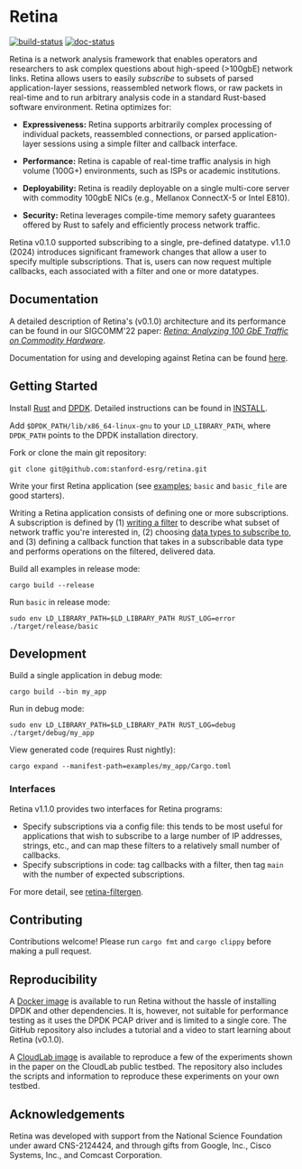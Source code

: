 # Retina

[![build-status](https://github.com/stanford-esrg/retina/actions/workflows/ci.yml/badge.svg)](https://github.com/stanford-esrg/retina/actions)
[![doc-status](https://github.com/stanford-esrg/retina/actions/workflows/rustdoc.yml/badge.svg)](https://stanford-esrg.github.io/retina/retina_core)

Retina is a network analysis framework that enables operators and researchers to ask complex questions about high-speed (>100gbE) network links. Retina allows users to easily *subscribe* to subsets of parsed application-layer sessions, reassembled network flows, or raw packets in real-time and to run arbitrary analysis code in a standard Rust-based software environment. Retina optimizes for:

- **Expressiveness:** Retina supports arbitrarily complex processing of
  individual packets, reassembled connections, or parsed application-layer
  sessions using a simple filter and callback interface.

- **Performance:** Retina is capable of real-time traffic analysis in high
  volume (100G+) environments, such as ISPs or academic institutions.

- **Deployability:** Retina is readily deployable on a single multi-core server
  with commodity 100gbE NICs (e.g., Mellanox ConnectX-5 or Intel E810).

- **Security:** Retina leverages compile-time memory safety guarantees offered
  by Rust to safely and efficiently process network traffic.

Retina v0.1.0 supported subscribing to a single, pre-defined datatype. v1.1.0 (2024) introduces significant framework changes that allow a user to specify multiple subscriptions. That is, users can now request multiple callbacks, each associated with a filter and one or more datatypes.

## Documentation

A detailed description of Retina's (v0.1.0) architecture and its performance can be
found in our SIGCOMM'22 paper: *[Retina: Analyzing 100 GbE Traffic on Commodity
Hardware](https://thegwan.github.io/files/retina.pdf)*.

Documentation for using and developing against Retina can be found
[here](https://stanford-esrg.github.io/retina/retina_core/).


## Getting Started

Install [Rust](https://www.rust-lang.org/tools/install) and
[DPDK](http://core.dpdk.org/download/). Detailed instructions can be found in
[INSTALL](INSTALL.md).

Add `$DPDK_PATH/lib/x86_64-linux-gnu` to your `LD_LIBRARY_PATH`, where `DPDK_PATH` points to the DPDK installation directory.

Fork or clone the main git repository:

`git clone git@github.com:stanford-esrg/retina.git`

Write your first Retina application (see [examples](https://github.com/stanford-esrg/retina/tree/main/examples); `basic` and `basic_file` are good starters).

Writing a Retina application consists of defining one or more subscriptions. A subscription is defined by (1) [writing a filter](https://stanford-esrg.github.io/retina/retina_filtergen/index.html) to describe what subset of network traffic you're interested in, (2) choosing [data types to subscribe to](https://stanford-esrg.github.io/retina/retina_datatypes/index.html), and (3) defining a callback function that takes in a subscribable data type and performs operations on the filtered, delivered data.

Build all examples in release mode:

`cargo build --release`

Run `basic` in release mode:

`sudo env LD_LIBRARY_PATH=$LD_LIBRARY_PATH RUST_LOG=error ./target/release/basic`

## Development

Build a single application in debug mode:

`cargo build --bin my_app`

Run in debug mode:

`sudo env LD_LIBRARY_PATH=$LD_LIBRARY_PATH RUST_LOG=debug ./target/debug/my_app`

View generated code (requires Rust nightly):

`cargo expand --manifest-path=examples/my_app/Cargo.toml`

### Interfaces

Retina v1.1.0 provides two interfaces for Retina programs:
* Specify subscriptions via a config file: this tends to be most useful
  for applications that wish to subscribe to a large number of IP addresses,
  strings, etc., and can map these filters to a relatively small number of
  callbacks.
* Specify subscriptions in code: tag callbacks with a filter, then tag
  `main` with the number of expected subscriptions.

For more detail, see [retina-filtergen](https://stanford-esrg.github.io/retina/retina_filtergen/).

## Contributing

Contributions welcome! Please run `cargo fmt` and `cargo clippy` before making a pull request.

## Reproducibility

A [Docker image](https://github.com/tbarbette/retina-docker) is available to run Retina without the hassle of installing DPDK and other dependencies. It is, however, not suitable for performance testing as it uses the DPDK PCAP driver and is limited to a single core. The GitHub repository also includes a tutorial and a video to start learning about Retina (v0.1.0).

A [CloudLab image](https://github.com/tbarbette/retina-expe) is available to reproduce a few of the experiments shown in the paper on the CloudLab public testbed. The repository also includes the scripts and information to reproduce these experiments on your own testbed.

## Acknowledgements

Retina was developed with support from the National Science Foundation under
award CNS-2124424, and through gifts from Google, Inc., Cisco Systems, Inc.,
and Comcast Corporation.

